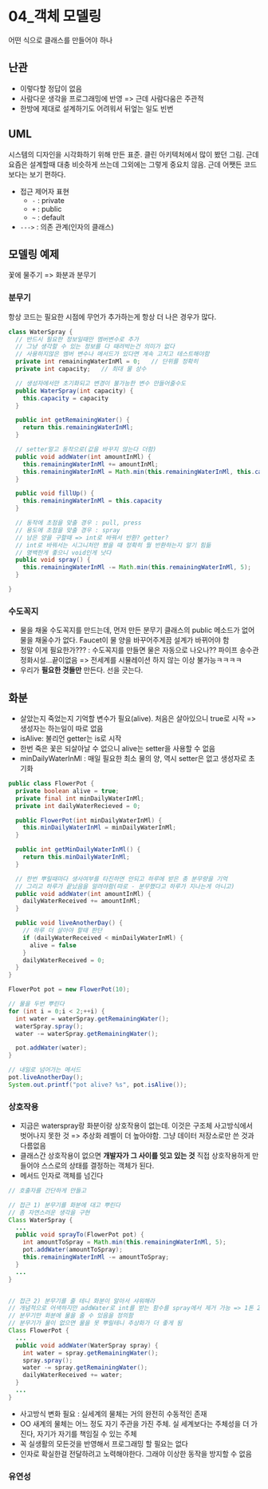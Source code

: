 # 04_객체 모델링

어떤 식으로 클래스를 만들어야 하나

## 난관

- 이렇다할 정답이 없음
- 사람다운 생각을 프로그래밍에 반영 => 근데 사람다움은 주관적
- 한방에 제대로 설계하기도 어려워서 뒤엎는 일도 빈번

## UML

시스템의 디자인을 시각화하기 위해 만든 표준. 클린 아키텍처에서 많이 봤던 그림. 근데 요즘은 설계할때 대충 비슷하게 쓰는데 그외에는 그렇게 중요치 않음. 근데 어쨋든 코드보다는 보기 편하다.

- 접근 제어자 표현
  - `-` : private
  - `+` : public
  - `~` : default
- `--->` : 의존 관계(인자의 클래스)

## 모델링 예제

꽃에 물주기 => 화분과 분무기

### 분무기

항상 코드는 필요한 시점에 무언가 추가하는게 항상 더 나은 경우가 많다.

```java
class WaterSpray {
  // 반드시 필요한 정보일때만 멤버변수로 추가
  // 그냥 생각할 수 있는 정보를 다 때려박는건 의미가 없다
  // 사용하지않은 멤버 변수나 메서드가 있다면 계속 고치고 테스트해야함
  private int remainingWaterInMl = 0;   // 단위를 정확히
  private int capacity;   // 최대 물 상수

  // 생성자에서만 초기화되고 변경이 불가능한 변수 만들어줄수도
  public WaterSpray(int capacity) {
    this.capacity = capacity
  }

  public int getRemainingWater() {
    return this.remainingWaterInMl;
  }

  // setter말고 동작으로(값을 바꾸지 않는다 더함)
  public void addWater(int amountInMl) {
    this.remainingWaterInMl += amountInMl;
    this.remainingWaterInMl = Math.min(this.remainingWaterInMl, this.capacity);
  }

  public void fillUp() {
    this.remainingWaterInMl = this.capacity
  }

  // 동작에 초점을 맞출 경우 : pull, press
  // 용도에 초점을 맞출 경우 : spray
  // 남은 양을 구할때 => int로 바꿔서 반환? getter?
  // int로 바꿔서는 시그니처만 봤을 때 정확히 뭘 반환하는지 알기 힘듦
  // 명백한게 좋으니 void인게 낫다
  public void spray() {
    this.remainingWaterInMl -= Math.min(this.remainingWaterInMl, 5);
  }

}
```

### 수도꼭지

- 물을 채울 수도꼭지를 만드는데, 먼저 만든 분무기 클래스의 public 메소드가 없어 물을 채울수가 없다. Faucet이 물 양을 바꾸어주게끔 설계가 바뀌어야 함
- 정말 이게 필요한가??? : 수도꼭지를 만들면 물은 자동으로 나오나?? 파이프 송수관 정화시설...끝이없음 => 전세계를 시뮬레이션 하지 않는 이상 불가능ㅋㅋㅋㅋ
- 우리가 **필요한 것들만** 만든다. 선을 긋는다. 

## 화분 

- 살았는지 죽었는지 기억할 변수가 필요(alive). 처음은 살아있으니 true로 시작 => 생성자는 하는일이 따로 없음
- isAlive: 불리언 getter는 is로 시작
- 한번 죽은 꽃은 되살아날 수 없으니 alive는 setter을 사용할 수 없음
- minDailyWaterInMl : 매일 필요한 최소 물의 양, 역시 setter은 없고 생성자로 초기화

```java
public class FlowerPot {
  private boolean alive = true;
  private final int minDailyWaterInMl;
  private int dailyWaterRecieved = 0;

  public FlowerPot(int minDailyWaterInMl) {
    this.minDailyWaterInMl = minDailyWaterInMl;
  }

  public int getMinDailyWaterInMl() {
    return this.minDailyWaterInMl;
  }

  // 한번 뿌릴때마다 생사여부를 타진하면 안되고 하루에 받은 총 분무량을 기억
  // 그리고 하루가 끝났음을 알려야함(따로 - 분무했다고 하루가 지나는게 아니고)
  public void addWater(int amountInMl) {
    dailyWaterReceived += amountInMl;
  }

  public void liveAnotherDay() {
    // 하루 더 살아야 할때 판단
    if (dailyWaterReceived < minDailyWaterInMl) {
      alive = false
    }
    dailyWaterReceived = 0;
  }
}
```

```java
FlowerPot pot = new FlowerPot(10);

// 물을 두번 뿌린다
for (int i = 0;i < 2;++i) {
  int water = waterSpray.getRemainingWater();
  waterSpray.spray();
  water -= waterSpray.getRemainingWater();

  pot.addWater(water);
}

// 내일로 넘어가는 메서드
pot.liveAnotherDay();
System.out.printf("pot alive? %s", pot.isAlive());
```

### 상호작용

- 지금은 waterspray랑 화분이랑 상호작용이 없는데. 이것은 구조체 사고방식에서 벗어나지 못한 것 => 추상화 레벨이 더 높아야함. 그냥 데이터 저장소로만 쓴 것과 다름없음
- 클래스간 상호작용이 없으면 **개발자가 그 사이를 잇고 있는 것** 직접 상호작용하게 만들어야 스스로의 상태를 결정하는 객체가 된다.
- 메서드 인자로 객체를 넘긴다

```java
// 호출자를 간단하게 만들고

// 접근 1) 분무기를 화분에 대고 뿌린다
// 좀 자연스러운 생각을 구현
Class WaterSpray {
  ...
  public void sprayTo(FlowerPot pot) {
    int amountToSpray = Math.min(this.remainingWaterInMl, 5);
    pot.addWater(amountToSpray);
    this.remainingWaterInMl -= amountToSpray;
  }
  ...
}


// 접근 2) 분무기를 줄 테니 화분이 알아서 샤워해라
// 개념적으로 어색하지만 addWater로 int를 받는 함수를 spray에서 제거 가능 => 1톤 2톤 물을 인자로 받아 붓는 그런 에바같은 동작을 사전에 방지
// 분무기만 화분에 물을 줄 수 있음을 정의함
// 분무기가 물이 없으면 물을 못 뿌릴테니 추상화가 더 좋게 됨
Class FlowerPot {
  ...
  public void addWater(WaterSpray spray) {
    int water = spray.getRemainingWater();
    spray.spray();
    water -= spray.getRemainingWater();
    dailyWaterReceived += water;
  }
  ...
}
```

- 사고방식 변화 필요 : 실세계의 물체는 거의 완전히 수동적인 존재
- OO 새계의 물체는 어느 정도 자기 주관을 가진 주체. 실 세계보다는 주체성을 더 가진다, 자기가 자기를 책임질 수 있는 주체
- 꼭 실생활의 모든것을 반영해서 프로그래밍 할 필요는 없다
- 인자로 확실한걸 전달하려고 노력해야한다. 그래야 이상한 동작을 방지할 수 없음

### 유연성

